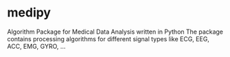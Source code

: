 # medipy
Algorithm Package for Medical Data Analysis written in Python
The package contains processing algorithms for different signal types like ECG, EEG, ACC, EMG, GYRO, …